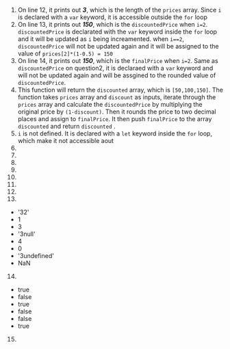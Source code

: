 1. On line 12, it prints out ***3***, which is the length of the ```prices``` array. Since ```i``` is declared with a ```var``` keyword, it is accessible outside the ```for``` loop
2. On line 13, it prints out ***150***, which is the ```discountedPrice``` when ```i=2```. ```discountedPrice``` is declarated with the ```var``` keyword inside the ```for``` loop and it will be updated as ```i``` being increamented. when ```i==2```, ```discountedPrice``` will not be updated again and it will be assigned to the value of ```prices[2]*(1-0.5) = 150``` 
3. On line 14, it prints out ***150***, which is the ```finalPrice``` when ```i=2```. Same as ```discountedPrice``` on question2, it is declaraed with a ```var``` keyword and will not be updated again and will be assgined to the rounded value of ```discountedPrice```.
4. This function will return the ```discounted``` array, which is ```[50,100,150]```. The function takes ```prices``` array and ```discount``` as inputs, iterate through the ```prices``` array and calculate the ```discountedPrice``` by multiplying the original price by ```(1-discount)```. Then it rounds the price to two decimal places and assign to ```finalPrice```. It then push ```finalPrice``` to the array ```discounted``` and return ```discounted``` .
5. ```i``` is not defined. It is declared with a ```let``` keyword inside the ```for``` loop, which make it not accessible aout 
6. 
7.
8.
9.
10.
11.
12.
13.
 - '32'
 - 1
 - 3
 - '3null'
 - 4
 - 0
 - '3undefined'
 - NaN
14.
 - true
 - false
 - true
 - false
 - false
 - true
15.
